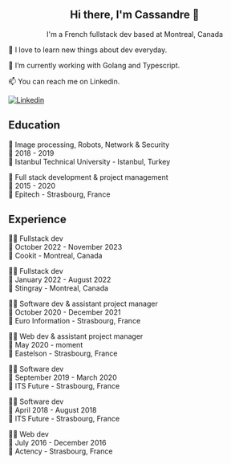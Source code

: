 <h2 align="center">Hi there, I'm Cassandre 👋</h2>

<p align="center">I'm a French fullstack dev based at Montreal, Canada</p>

<p>🔭 I love to learn new things about dev everyday.</p>
<p>🌱 I’m currently working with Golang and Typescript.</p>
<p>📫 You can reach me on Linkedin.</p>

[![Linkedin](https://img.shields.io/badge/LinkedIn-0077B5?style=for-the-badge&logo=linkedin&logoColor=white)](https://www.linkedin.com/in/cassandre-pochet/)

<h2>Education</h2>

📖 Image processing, Robots, Network & Security\
📆 2018 - 2019\
📍 Istanbul Technical University - Istanbul, Turkey


📖 Full stack development & project management\
📆 2015 - 2020\
📍 Epitech - Strasbourg, France


<h2>Experience</h2>

👨‍💻 Fullstack dev\
📆 October 2022 - November 2023 \
📍 Cookit - Montreal, Canada

👨‍💻 Fullstack dev\
📆 January 2022 - August 2022\
📍 Stingray - Montreal, Canada

👨‍💻 Software dev & assistant project manager\
📆 October 2020 - December 2021\
📍 Euro Information - Strasbourg, France


👨‍💻 Web dev & assistant project manager\
📆 May 2020 - moment\
📍 Eastelson - Strasbourg, France


👨‍💻 Software dev\
📆 September 2019 - March 2020\
📍 ITS Future - Strasbourg, France


👨‍💻 Software dev\
📆 April 2018 - August 2018\
📍 ITS Future - Strasbourg, France


👨‍💻 Web dev\
📆 July 2016 - December 2016\
📍 Actency - Strasbourg, France
